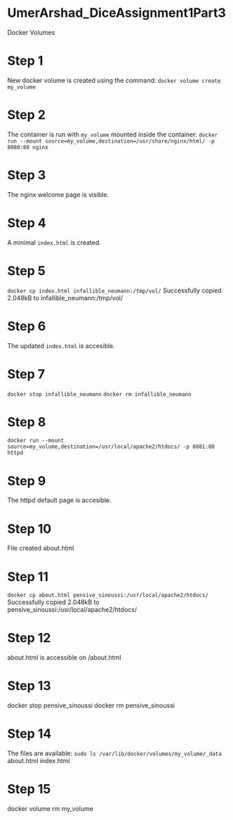 # UmerArshad_DiceAssignment1Part3
Docker Volumes 

# Step 1
New docker volume is created using the command:
`docker volume create my_volume`

# Step 2
The container is run with `my_volume` mounted inside the container:
`docker run --mount source=my_volume,destination=/usr/share/nginx/html/ -p 8080:80 nginx`

# Step 3
The nginx welcome page is visible.

# Step 4
A minimal `index.html` is created.

# Step 5
`docker cp index.html infallible_neumann:/tmp/vol/`
Successfully copied 2.048kB to infallible_neumann:/tmp/vol/

# Step 6
The updated `index.html` is accesible.

# Step 7
`docker stop infallible_neumann`
`docker rm infallible_neumann`

# Step 8
`docker run --mount source=my_volume,destination=/usr/local/apache2/htdocs/ -p 8081:80 httpd`

# Step 9
The httpd default page is accesible.

# Step 10
File created about.html

# Step 11
`docker cp about.html pensive_sinoussi:/usr/local/apache2/htdocs/`
Successfully copied 2.048kB to pensive_sinoussi:/usr/local/apache2/htdocs/

# Step 12
about.html is accessible on /about.html

# Step 13
docker stop pensive_sinoussi
docker rm pensive_sinoussi

# Step 14
The files are available:
`sudo ls /var/lib/docker/volumes/my_volume/_data`
about.html  index.html

# Step 15
docker volume rm my_volume

